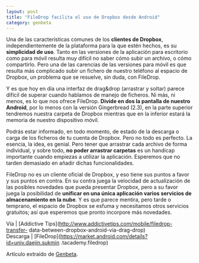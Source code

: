 ```yaml
---
layout: post
title: "FileDrop facilita el uso de Dropbox desde Android"
category: genbeta
---
```





Una de las características comunes de los **clientes de Dropbox**,
independientemente de la plataforma para la que estén hechos, es su
**simplicidad de uso**. Tanto en las versiones de la aplicación para
escritorio como para móvil resulta muy difícil no saber cómo subir un archivo,
o cómo compartirlo. Pero una de las carencias de las versiones para móvil es
que resulta más complicado subir un fichero de nuestro teléfono al espacio de
Dropbox, un problema que se resuelve, sin duda, con FileDrop.

Y es que hoy en día una interfaz de drag&drop (arrastrar y soltar) parece
difícil de superar cuando hablamos de manejo de ficheros. Ni más, ni menos, es
lo que nos ofrece FileDrop. **Divide en dos la pantalla de nuestro Android**,
por lo menos con la versión Gingerbread (2.3), en la parte superior tendremos
nuestra carpeta de Dropbox mientras que en la inferior estará la memoria de
nuestro dispositivo móvil.  
  
Podrás estar informado, en todo momento, de estado de la descarga o carga de
los ficheros de tu cuenta de Dropbox. Pero no todo es perfecto. La esencia, la
idea, es genial. Pero tener que arrastrar cada archivo de forma individual, y
sobre todo, **no poder arrastrar carpetas** es un handicap importante cuando
empiezas a utilizar la aplicación. Esperemos que no tarden demasiado en añadir
dichas funcionalidades.

FileDrop no es un cliente oficial de Dropbox, y eso tiene sus puntos a favor y
sus puntos en contra. En su contra juega la velocidad de actualización de las
posibles novedades que pueda presentar Dropbox, pero a su favor juega la
posibilidad de **unificar en una única aplicación varios servicios de
almacenamiento en la nube**. Y es que parece mentira, pero tarde o temprano,
el espacio de Dropbox se esfuma y necesitamos otros servicios gratuitos; así
que esperemos que pronto incorpore más novedades.

Vía | [Addictive Tips](http://www.addictivetips.com/mobile/filedrop-transfer-
data-between-dropbox-android-via-drag-drop)  
Descarga | [FileDrop](https://market.android.com/details?id=univ.daejin.sukmin
.tacademy.filedrop)

Artículo extraído de [Genbeta](http://www.genbeta.com).